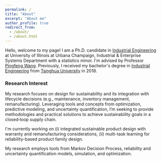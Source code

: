 ```yaml
---
permalink: /
title: "About"
excerpt: "About me"
author_profile: true
redirect_from: 
  - /about/
  - /about.html
---
```


Hello, welcome to my page! I am a Ph.D. candidate in [Industrial Engineering](https://ise.illinois.edu/graduate/degrees-and-programs/phd-industrial-engineering) at University of Illinois at Urbana Champaign, Industrial & Enterprise Systems Department with a statistics minor. I'm advised by Professor [Pingfeng Wang](https://ise.illinois.edu/directory/profile/pingfeng). Previously, I received my bachelor's degree in [Industrial Engineering](https://www.ie.tsinghua.edu.cn/eng) from [Tsinghua University](https://www.tsinghua.edu.cn/en/) in 2018.

### Research Interest
 My research focuses on design for sustainability and its integration with lifecycle decisions (e.g., maintenance, inventory management, remanufacturing). Leveraging tools and concepts from optimization, predictive modeling, and uncertainty quantification, I’m seeking to provide methodologies and practical solutions to achieve sustainability goals in a closed‑loop supply chain.  
   
I'm currently working on (i) integrated sustainable product design with warranty and remanufacturing considerations, (ii) multi-task learning for reliability-based product family design.

My research employs tools from Markov Decision Process, reliability and uncertainty quantification models, simulation, and optimization.
